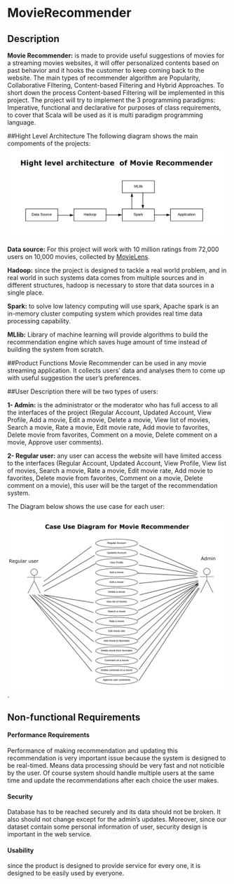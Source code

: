 # MovieRecommender
## Description
**Movie Recommender:** is made to provide useful suggestions of movies for a streaming movies websites, it will offer personalized contents based on past behavior and it hooks the customer to keep coming back to the website. The main types of recommender algorithm are Popularity, Collaborative Filtering, Content-based Filtering and Hybrid Approaches. To short down the process Content-based Filtering will be implemented in this project. The project will try to implement the 3 programming paradigms: Imperative, functional and declarative for purposes of class requirements, to cover that Scala will be used as it is multi paradigm programming language.


##Hight Level Architecture
The following diagram shows the main compoments of the projects:
![Hight Level Architecture for Movie Recommender](https://github.com/HalaKadeim/MovieRecommender/blob/master/Images/Hight%20level%20architecture%20for%20Movie%20REcommender.png)

**Data source:** For this project will work with 10 million ratings from 72,000 users on 10,000 movies, collected by [MovieLens](http://movielens.umn.edu/).
 
**Hadoop:** since the project is designed to tackle a real world problem, and in real world in such systems data comes from multiple sources and in different structures, hadoop is necessary to store that data sources in a single place.

**Spark:** to solve low latency computing will use spark, Apache spark is an in-memory cluster computing system which provides real time data processing  capability.
 
**MLlib:** Library of machine learning will provide algorithms to build the recommendation engine which saves huge amount of time instead of building the system from scratch.

##Product Functions
Movie Recommender can be used in any movie streaming application. It collects users’ data and analyses them to come up with useful suggestion the user’s preferences.

##User Description
there will be two types of users:
 
 **1- Admin:**  is the administrator or the moderator who has full access to all the interfaces of the project (Regular Account, Updated Account, View Profile, Add a movie, Edit a movie, Delete a movie, View list of movies, Search a movie, Rate a movie, Edit movie rate, Add movie to favorites, Delete movie from favorites, Comment on a movie, Delete comment on a movie, Approve user comments).
 
**2- Regular user:** any user can access the website will have limited access to the interfaces (Regular Account, Updated Account, View Profile, View list of movies, Search a movie, Rate a movie, Edit movie rate, Add movie to favorites, Delete movie from favorites, Comment on a movie, Delete comment on a movie), this user will be the target of the recommendation system.

The Diagram below shows the use case for each user:

![Case use Diagram](https://github.com/HalaKadeim/MovieRecommender/blob/master/Images/Case%20User%20Diagram%20For%20Moive%20Recommender.png).

## Non-functional Requirements

#### Performance Requirements
Performance of making recommendation and updating this recommendation is very important issue because the system is designed to be real-timed. Means data processing should be very fast and not noticible by the user. Of course system should handle multiple users at the same time and update the recommendations after each choice the user makes.
#### Security
Database has to be reached securely and its data should not be broken. It also should not change except for the admin’s updates. Moreover, since our dataset contain some personal information of user, security design is important in the web service.
#### Usability
since the product is designed to provide service for every one, it is designed to be easily used by everyone.
